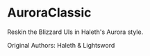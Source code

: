 # AuroraClassic

Reskin the Blizzard UIs in Haleth's Aurora style.

Original Authors: Haleth & Lightsword